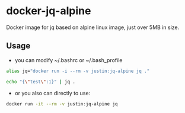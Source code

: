 # docker-jq-alpine

Docker image for jq based on alpine linux image, just over 5MB in size.

## Usage
- you can modify ~/.bashrc or ~/.bash_profile

```sh
alias jq="docker run -i --rm -v justin:jq-alpine jq ."

echo "{\"test\":1}" | jq .
```

- or you also can directly to use:

```sh
docker run -it --rm -v justin:jq-alpine jq 
```